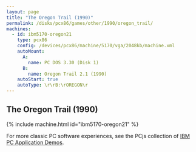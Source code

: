 ```yaml
---
layout: page
title: "The Oregon Trail (1990)"
permalink: /disks/pcx86/games/other/1990/oregon_trail/
machines:
  - id: ibm5170-oregon21
    type: pcx86
    config: /devices/pcx86/machine/5170/vga/2048kb/machine.xml
    autoMount:
      A:
        name: PC DOS 3.30 (Disk 1)
      B:
        name: Oregon Trail 2.1 (1990)
    autoStart: true
    autoType: \r\rB:\rOREGON\r
---
```


The Oregon Trail (1990)
-----------------------

{% include machine.html id="ibm5170-oregon21" %}

For more classic PC software experiences, see the PCjs collection of [IBM PC Application Demos](/apps/pcx86/).

